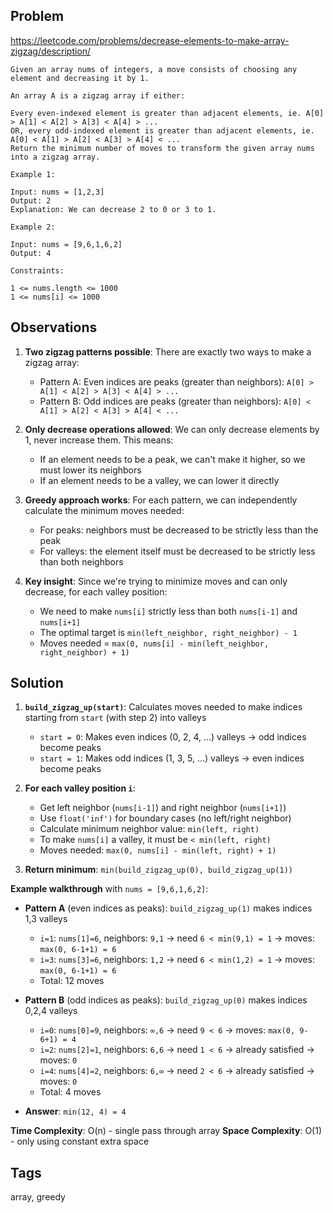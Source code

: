## Problem

https://leetcode.com/problems/decrease-elements-to-make-array-zigzag/description/

```
Given an array nums of integers, a move consists of choosing any element and decreasing it by 1.

An array A is a zigzag array if either:

Every even-indexed element is greater than adjacent elements, ie. A[0] > A[1] < A[2] > A[3] < A[4] > ...
OR, every odd-indexed element is greater than adjacent elements, ie. A[0] < A[1] > A[2] < A[3] > A[4] < ...
Return the minimum number of moves to transform the given array nums into a zigzag array.

Example 1:

Input: nums = [1,2,3]
Output: 2
Explanation: We can decrease 2 to 0 or 3 to 1.

Example 2:

Input: nums = [9,6,1,6,2]
Output: 4

Constraints:

1 <= nums.length <= 1000
1 <= nums[i] <= 1000
```

## Observations

1. **Two zigzag patterns possible**: There are exactly two ways to make a zigzag array:
   - Pattern A: Even indices are peaks (greater than neighbors): `A[0] > A[1] < A[2] > A[3] < A[4] > ...`
   - Pattern B: Odd indices are peaks (greater than neighbors): `A[0] < A[1] > A[2] < A[3] > A[4] < ...`

2. **Only decrease operations allowed**: We can only decrease elements by 1, never increase them. This means:
   - If an element needs to be a peak, we can't make it higher, so we must lower its neighbors
   - If an element needs to be a valley, we can lower it directly

3. **Greedy approach works**: For each pattern, we can independently calculate the minimum moves needed:
   - For peaks: neighbors must be decreased to be strictly less than the peak
   - For valleys: the element itself must be decreased to be strictly less than both neighbors

4. **Key insight**: Since we're trying to minimize moves and can only decrease, for each valley position:
   - We need to make `nums[i]` strictly less than both `nums[i-1]` and `nums[i+1]`
   - The optimal target is `min(left_neighbor, right_neighbor) - 1`
   - Moves needed = `max(0, nums[i] - min(left_neighbor, right_neighbor) + 1)`

## Solution

1. **`build_zigzag_up(start)`**: Calculates moves needed to make indices starting from `start` (with step 2) into valleys
   - `start = 0`: Makes even indices (0, 2, 4, ...) valleys → odd indices become peaks
   - `start = 1`: Makes odd indices (1, 3, 5, ...) valleys → even indices become peaks

2. **For each valley position `i`**:
   - Get left neighbor (`nums[i-1]`) and right neighbor (`nums[i+1]`)
   - Use `float('inf')` for boundary cases (no left/right neighbor)
   - Calculate minimum neighbor value: `min(left, right)`
   - To make `nums[i]` a valley, it must be `< min(left, right)`
   - Moves needed: `max(0, nums[i] - min(left, right) + 1)`

3. **Return minimum**: `min(build_zigzag_up(0), build_zigzag_up(1))`

**Example walkthrough** with `nums = [9,6,1,6,2]`:

- **Pattern A** (even indices as peaks): `build_zigzag_up(1)` makes indices 1,3 valleys
  - `i=1`: `nums[1]=6`, neighbors: `9,1` → need `6 < min(9,1) = 1` → moves: `max(0, 6-1+1) = 6`
  - `i=3`: `nums[3]=6`, neighbors: `1,2` → need `6 < min(1,2) = 1` → moves: `max(0, 6-1+1) = 6`
  - Total: 12 moves

- **Pattern B** (odd indices as peaks): `build_zigzag_up(0)` makes indices 0,2,4 valleys  
  - `i=0`: `nums[0]=9`, neighbors: `∞,6` → need `9 < 6` → moves: `max(0, 9-6+1) = 4`
  - `i=2`: `nums[2]=1`, neighbors: `6,6` → need `1 < 6` → already satisfied → moves: `0`
  - `i=4`: `nums[4]=2`, neighbors: `6,∞` → need `2 < 6` → already satisfied → moves: `0`
  - Total: 4 moves

- **Answer**: `min(12, 4) = 4`

**Time Complexity**: O(n) - single pass through array
**Space Complexity**: O(1) - only using constant extra space

## Tags

array, greedy
